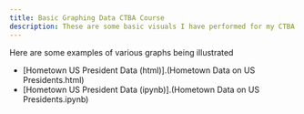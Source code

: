 ```yaml
---
title: Basic Graphing Data CTBA Course
description: These are some basic visuals I have performed for my CTBA Course at the College of William and Mary
---
```

Here are some examples of various graphs being illustrated
- [Hometown US President Data (html)].(Hometown Data on US Presidents.html)
- [Hometown US President Data (ipynb)].(Hometown Data on US Presidents.ipynb)
